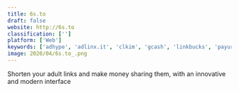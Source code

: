 ```yaml
---
title: 6s.to
draft: false 
website: http://6s.to
classification: ['']
platform: ['Web']
keywords: ['adhype', 'adlinx.it', 'clkim', 'gcash', 'linkbucks', 'payurl', 'sli.st', 'tize.io', 'urlad_co', 'vivads.net', 'xee.la', 'adf.ly', 'btc.ms', 'won.pe']
image: 2020/04/6s.to_.png
---
```

Shorten your adult links and make money sharing them, with an innovative and modern interface